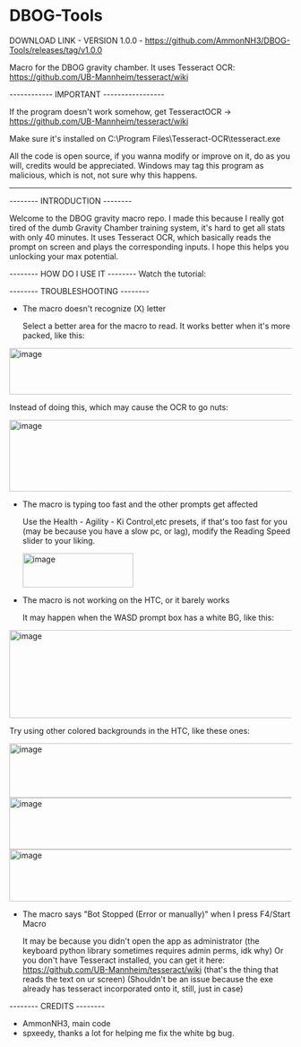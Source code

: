# DBOG-Tools

DOWNLOAD LINK - VERSION 1.0.0 - https://github.com/AmmonNH3/DBOG-Tools/releases/tag/v1.0.0

Macro for the DBOG gravity chamber.
It uses Tesseract OCR: https://github.com/UB-Mannheim/tesseract/wiki

------------  IMPORTANT -----------------

If the program doesn't work somehow, get TesseractOCR -> https://github.com/UB-Mannheim/tesseract/wiki

Make sure it's installed on C:\Program Files\Tesseract-OCR\tesseract.exe

All the code is open source, if you wanna modify or improve on it, do as you will, credits would be appreciated.
Windows may tag this program as malicious, which is not, not sure why this happens. 

-------------------------------------------------------------------------------

-------- INTRODUCTION --------

Welcome to the DBOG gravity macro repo.
I made this because I really got tired of the dumb Gravity Chamber training system, it's hard to get all stats with only 40 minutes.
It uses Tesseract OCR, which basically reads the prompt on screen and plays the corresponding inputs.
I hope this helps you unlocking your max potential.

-------- HOW DO I USE IT --------
Watch the tutorial:

-------- TROUBLESHOOTING --------

- The macro doesn't recognize (X) letter

     Select a better area for the macro to read. It works better when it's more packed, like this:

<img width="587" height="83" alt="image" src="https://github.com/user-attachments/assets/70e260c1-03c0-431c-86b4-aac7d387a415" />

Instead of doing this, which may cause the OCR to go nuts:

<img width="682" height="128" alt="image" src="https://github.com/user-attachments/assets/cdf37b4a-964a-4b7f-b738-8f07f9232953" />


- The macro is typing too fast and the other prompts get affected

     Use the Health - Agility - Ki Control,etc presets, if that's too fast for you (may be because you have a slow pc, or lag), modify the Reading Speed slider to your liking.

  <img width="197" height="61" alt="image" src="https://github.com/user-attachments/assets/eeefff90-9708-49eb-9e7f-60daafa8955f" />


- The macro is not working on the HTC, or it barely works

     It may happen when the WASD prompt box has a white BG, like this:

<img width="546" height="157" alt="image" src="https://github.com/user-attachments/assets/b36a565e-19f7-4ce8-8def-5731ba7929ec" />

Try using other colored backgrounds in the HTC, like these ones:

<img width="512" height="97" alt="image" src="https://github.com/user-attachments/assets/31a0f91b-f95a-484a-8463-afea8501cad6" />
<img width="511" height="92" alt="image" src="https://github.com/user-attachments/assets/519e80c4-39e7-4c5f-b816-39a0d2fbbec9" />
<img width="510" height="93" alt="image" src="https://github.com/user-attachments/assets/ea9d0e70-4cfa-43d7-b1f5-83dc4ecb36a0" />

- The macro says "Bot Stopped (Error or manually)" when I press F4/Start Macro

     It may be because you didn't open the app as administrator (the keyboard python library sometimes requires admin perms, idk why)
     Or you don't have Tesseract installed, you can get it here: https://github.com/UB-Mannheim/tesseract/wiki (that's the thing that reads the text on ur screen) (Shouldn't be an issue because the exe already has tesseract incorporated onto it, still, just in case)


-------- CREDITS --------

 - AmmonNH3, main code
 - spxeedy, thanks a lot for helping me fix the white bg bug.

